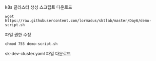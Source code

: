 


k8s 클러스터 생성 스크립트 다운로드
```
wget https://raw.githubusercontent.com/lormadus/sktlab/master/Day6/demo-script.sh
```

파일 권한 수정
```
chmod 755 demo-script.sh
```

sk-dev-cluster.yaml 파일 다운로드
